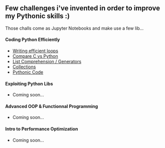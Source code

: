 ## Few challenges i've invented in order to improve my Pythonic skills :)

Those challs come as Jupyter Notebooks and make use a few lib...

#### Coding Python Efficiently

* [Writing efficient loops](https://github.com/obrunet/Python-Programming-Efficiently/blob/master/2019_03_27_writing_efficient_loops_in_python.ipynb)
* [Compare C vs Python](https://github.com/obrunet/Python-Programming-Efficiently/blob/master/2019_03_28_compare_C_and_python.ipynb)
* [List Comprehension / Generators](https://github.com/obrunet/Python-Programming-Efficiently/blob/master/2019_03_29.list_comprehension_generators.ipynb)
* [Collections](https://github.com/obrunet/Python-Programming-Efficiently/blob/master/2019_03_29_collections.ipynb)
* [Pythonic Code](https://github.com/obrunet/Python-Programming-Efficiently/blob/master/2019_03_29_Pythonic_code.ipynb)

#### Exploiting Python Libs
* Coming soon...

#### Advanced OOP & Functionnal Programming
* Coming soon...

#### Intro to Performance Optimization
* Coming soon...
